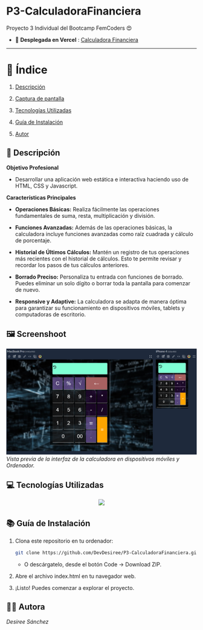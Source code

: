 # P3-CalculadoraFinanciera
Proyecto 3 Individual del Bootcamp FemCoders 😍

- 🚀 **Desplegada en Vercel** : [Calculadora Financiera](https://p3-calculadora-financiera.vercel.app/)
---

# 📑 Índice

1. [Descripción](#descripción)

2. [Captura de pantalla](#screenshoot)

3. [Tecnologías Utilizadas](#tecnologías-utilizadas)

4. [Guía de Instalación](#guía-de-instalación)

5. [Autor](#autor)


## 📄 Descripción

**Objetivo Profesional** 

- Desarrollar una aplicación web estática e interactiva haciendo uso de HTML, CSS y Javascript.


**Características Principales**

- **Operaciones Básicas:**
  Realiza fácilmente las operaciones fundamentales de suma, resta, multiplicación y división.

- **Funciones Avanzadas:**
  Además de las operaciones básicas, la calculadora incluye funciones avanzadas como raíz cuadrada y cálculo de porcentaje.

- **Historial de Últimos Cálculos:**
  Mantén un registro de tus operaciones más recientes con el historial de cálculos. Esto te permite revisar y recordar los pasos de tus cálculos anteriores.

- **Borrado Preciso:**
  Personaliza tu entrada con funciones de borrado. Puedes eliminar un solo dígito o borrar toda la pantalla para comenzar de nuevo.

- **Responsive y Adaptive:**
  La calculadora se adapta de manera óptima para garantizar su funcionamiento en dispositivos móviles, tablets y computadoras de escritorio.

## 🖼️ Screenshoot
![Imagen de la Calculadora](./ImgReadme/image.png)
*Vista previa de la interfaz de la calculadora en dispositivos móviles y Ordenador.*

## 💻 Tecnologías Utilizadas

<p align="center">
  <a href="https://skillicons.dev">
    <img src="https://skillicons.dev/icons?i=html,css,js,git,figma" />
  </a>


## 📚 Guía de Instalación

1. Clona este repositorio en tu ordenador:

   ```bash
   git clone https://github.com/DevDesiree/P3-CalculadoraFinanciera.git
    ```
    - O descárgatelo, desde el botón Code -> Download ZIP.

2. Abre el archivo index.html en tu navegador web.

3. ¡Listo! Puedes comenzar a explorar el proyecto.

## 👩‍💻 Autora
*Desiree Sánchez*


